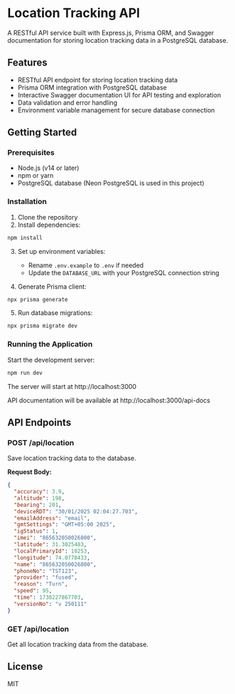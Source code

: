 # Location Tracking API

A RESTful API service built with Express.js, Prisma ORM, and Swagger documentation for storing location tracking data in a PostgreSQL database.

## Features

- RESTful API endpoint for storing location tracking data
- Prisma ORM integration with PostgreSQL database
- Interactive Swagger documentation UI for API testing and exploration
- Data validation and error handling
- Environment variable management for secure database connection

## Getting Started

### Prerequisites

- Node.js (v14 or later)
- npm or yarn
- PostgreSQL database (Neon PostgreSQL is used in this project)

### Installation

1. Clone the repository
2. Install dependencies:

```bash
npm install
```

3. Set up environment variables:
   - Rename `.env.example` to `.env` if needed
   - Update the `DATABASE_URL` with your PostgreSQL connection string

4. Generate Prisma client:

```bash
npx prisma generate
```

5. Run database migrations:

```bash
npx prisma migrate dev
```

### Running the Application

Start the development server:

```bash
npm run dev
```

The server will start at http://localhost:3000

API documentation will be available at http://localhost:3000/api-docs

## API Endpoints

### POST /api/location

Save location tracking data to the database.

**Request Body:**

```json
{
  "accuracy": 3.9,
  "altitude": 198,
  "bearing": 201,
  "deviceRDT": "30/01/2025 02:04:27.703",
  "emailAddress": "email",
  "gmtSettings": "GMT+05:00 2025",
  "igStatus": 1,
  "imei": "865632050026800",
  "latitude": 31.3025483,
  "localPrimaryId": 10253,
  "longitude": 74.0778433,
  "name": "865632050026800",
  "phoneNo": "TST123",
  "provider": "fused",
  "reason": "Turn",
  "speed": 95,
  "time": 1738227867703,
  "versionNo": "v 250111"
}
```

### GET /api/location

Get all location tracking data from the database.

## License

MIT